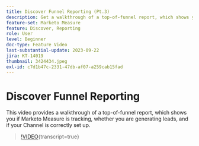 ```yaml
---
title: Discover Funnel Reporting (Pt.3)
description: Get a walkthrough of a top-of-funnel report, which shows you if Marketo Measure is tracking, whether you are generating leads, and if your Channel is correctly set up.
feature-set: Marketo Measure
feature: Discover, Reporting
role: User
level: Beginner
doc-type: Feature Video
last-substantial-update: 2023-09-22
jira: KT-14019
thumbnail: 3424434.jpeg
exl-id: c7d1b47c-2331-47db-af07-a259cab15fad
---
```

# Discover Funnel Reporting

This video provides a walkthrough of a top-of-funnel report, which shows you if Marketo Measure is tracking, whether you are generating leads, and if your Channel is correctly set up.

>[!VIDEO](https://video.tv.adobe.com/v/3424434/?learn=on){transcript=true}
